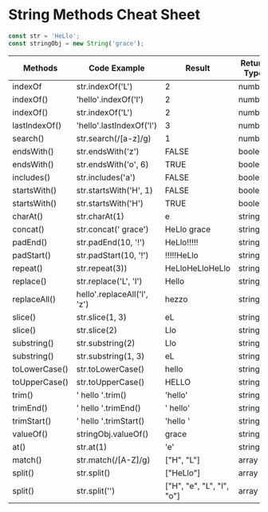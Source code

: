 # String Methods Cheat Sheet

```javascript
const str = 'HeLlo';
const stringObj = new String('grace');
```

| Methods       | Code Example                | Result                    | Return Type |
| ------------- | --------------------------- | ------------------------- | ----------- |
| indexOf       | str.indexOf('L')            | 2                         | number      |
| indexOf()     | 'hello'.indexOf('l')        | 2                         | number      |
| indexOf()     | str.indexOf('L')            | 2                         | number      |
| lastIndexOf() | 'hello'.lastIndexOf('l')    | 3                         | number      |
| search()      | str.search(/[a-z]/g)        | 1                         | number      |
| endsWith()    | str.endsWith('z')           | FALSE                     | boolean     |
| endsWith()    | str.endsWith('o', 6)        | TRUE                      | boolean     |
| includes()    | str.includes('a')           | FALSE                     | boolean     |
| startsWith()  | str.startsWith('H', 1)      | FALSE                     | boolean     |
| startsWith()  | str.startsWith('H')         | TRUE                      | boolean     |
| charAt()      | str.charAt(1)               | e                         | string      |
| concat()      | str.concat(' grace')        | HeLlo grace               | string      |
| padEnd()      | str.padEnd(10, '!')         | HeLlo!!!!!                | string      |
| padStart()    | str.padStart(10, '!')       | !!!!!HeLlo                | string      |
| repeat()      | str.repeat(3))              | HeLloHeLloHeLlo           | string      |
| replace()     | str.replace('L', 'l')       | Hello                     | string      |
| replaceAll()  | hello'.replaceAll('l', 'z') | hezzo                     | string      |
| slice()       | str.slice(1, 3)             | eL                        | string      |
| slice()       | str.slice(2)                | Llo                       | string      |
| substring()   | str.substring(2)            | Llo                       | string      |
| substring()   | str.substring(1, 3)         | eL                        | string      |
| toLowerCase() | str.toLowerCase()           | hello                     | string      |
| toUpperCase() | str.toUpperCase()           | HELLO                     | string      |
| trim()        | ' hello '.trim()            | 'hello'                   | string      |
| trimEnd()     | ' hello '.trimEnd()         | ' hello'                  | string      |
| trimStart()   | ' hello '.trimStart()       | 'hello '                  | string      |
| valueOf()     | stringObj.valueOf()         | grace                     | string      |
| at()          | str.at(1)                   | 'e'                       | string      |
| match()       | str.match(/[A-Z]/g)         | ["H", "L"]                | array       |
| split()       | str.split()                 | ["HeLlo"]                 | array       |
| split()       | str.split('')               | ["H", "e", "L", "l", "o"] | array       |
